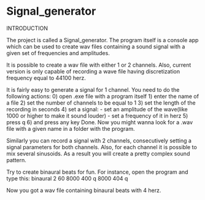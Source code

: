 Signal_generator
================

INTRODUCTION

  The project is called a Signal_generator. The program itself is a console app which can be used to create wav files containing a sound signal with a given set of frequencies and amplitudes.

  It is possible to create a wav file with either 1 or 2 channels. Also, current version is only capable of recording a wave file having discretization frequency equal to 44100 herz.
  
  It is fairly easy to generate a signal for 1 channel. You need to do the following actions:
    0) open .exe file with a program itself
    1) enter the name of a file
    2) set the number of channels to be equal to 1 
    3) set the length of the recording in seconds
    4) set a signal:
        - set an amplitude of the wave(like 1000 or higher to make it sound louder)
        - set a frequency of it in herz
    5) press q
    6) and press any key
    Done. Now you might wanna look for a .wav file with a given name in a folder with the program.
      
  Similarly you can record a signal with 2 channels, consecutively setting a signal parameters for both channels. Also, for each channel it is possible to mix several sinusoids. As a result you will create a pretty complex sound pattern.
  
  Try to create binaural beats for fun. For instance, open the program and type this:
    binaural 
    2 
    60 
    8000
    400 
    q
    8000
    404
    q
  
  Now you got a wav file containing binaural beats with 4 herz.
  
